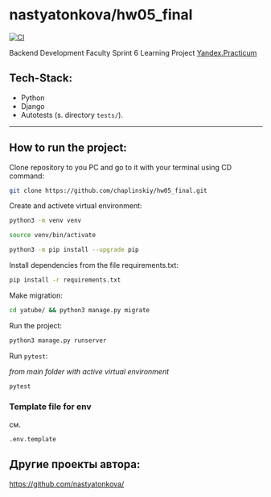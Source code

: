 # nastyatonkova/hw05_final

[![CI](https://github.com/yandex-praktikum/hw05_final/actions/workflows/python-app.yml/badge.svg?branch=master)](https://github.com/yandex-praktikum/hw05_final/actions/workflows/python-app.yml)

Backend Development Faculty Sprint 6 Learning Project [Yandex.Practicum](https://practicum.yandex.ru/backend-developer)

## Tech-Stack:
- Python
- Django
- Autotests (s. directory `tests/`).

---
## How to run the project:

Clone repository to you PC and go to it with your terminal using CD command:

```bash
git clone https://github.com/chaplinskiy/hw05_final.git
```

Create and activete virtual environment:

```bash
python3 -m venv venv
```

```bash
source venv/bin/activate
```

```bash
python3 -m pip install --upgrade pip
```

Install dependencies from the file requirements.txt:

```bash
pip install -r requirements.txt
```

Make migration:

```bash
cd yatube/ && python3 manage.py migrate
```

Run the project:

```bash
python3 manage.py runserver
```

Run `pytest`:

*from main folder with active virtual environment*
```bash
pytest
```

### Template file for env
см.
```bash
.env.template
```


## Другие проекты автора:
https://github.com/nastyatonkova/